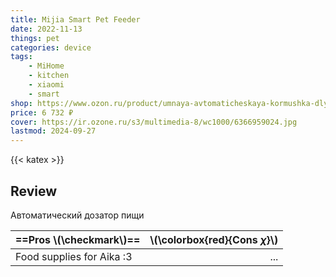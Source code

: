 ```yaml
---
title: Mijia Smart Pet Feeder
date: 2022-11-13
things: pet
categories: device
tags:
    - MiHome
    - kitchen
    - xiaomi
    - smart
shop: https://www.ozon.ru/product/umnaya-avtomaticheskaya-kormushka-dlya-zhivotnyh-xiaomi-mijia-smart-pet-feeder-xwpf01mg-3-6l-504001676/
price: 6 732 ₽
cover: https://ir.ozone.ru/s3/multimedia-8/wc1000/6366959024.jpg
lastmod: 2024-09-27
---
```


{{< katex >}}

## Review

Автоматический дозатор пищи

| ==Pros \\(\checkmark\\)== | \\(\colorbox{red}{Cons $\chi$}\\) |
| :------------------------ | --------------------------------: |
| Food supplies for Aika :3 |                               ... |
